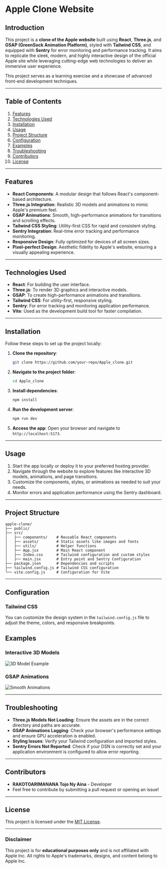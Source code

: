 
# Apple Clone Website

## Introduction

This project is a **clone of the Apple website** built using **React**, **Three.js**, and **GSAP (GreenSock Animation Platform)**, styled with **Tailwind CSS**, and equipped with **Sentry** for error monitoring and performance tracking. It aims to replicate the sleek, modern, and highly interactive design of the official Apple site while leveraging cutting-edge web technologies to deliver an immersive user experience.

This project serves as a learning exercise and a showcase of advanced front-end development techniques.

---

## Table of Contents

1. [Features](#features)  
2. [Technologies Used](#technologies-used)  
3. [Installation](#installation)  
4. [Usage](#usage)  
5. [Project Structure](#project-structure)  
6. [Configuration](#configuration)  
7. [Examples](#examples)  
8. [Troubleshooting](#troubleshooting)  
9. [Contributors](#contributors)  
10. [License](#license)

---

## Features

- **React Components**: A modular design that follows React's component-based architecture.  
- **Three.js Integration**: Realistic 3D models and animations to mimic Apple's premium feel.  
- **GSAP Animations**: Smooth, high-performance animations for transitions and scrolling effects.  
- **Tailwind CSS Styling**: Utility-first CSS for rapid and consistent styling.  
- **Sentry Integration**: Real-time error tracking and performance monitoring.  
- **Responsive Design**: Fully optimized for devices of all screen sizes.  
- **Pixel-perfect Design**: Aesthetic fidelity to Apple's website, ensuring a visually appealing experience.

---

## Technologies Used

- **React**: For building the user interface.  
- **Three.js**: To render 3D graphics and interactive models.  
- **GSAP**: To create high-performance animations and transitions.  
- **Tailwind CSS**: For utility-first, responsive styling.  
- **Sentry**: For error tracking and monitoring application performance.  
- **Vite**: Used as the development build tool for faster compilation.

---

## Installation

Follow these steps to set up the project locally:

1. **Clone the repository**:
   ```bash
   git clone https://github.com/your-repo/Apple_clone.git
   ```
2. **Navigate to the project folder**:
   ```bash
   cd Apple_clone
   ```
3. **Install dependencies**:
   ```bash
   npm install
   ```
4. **Run the development server**:
   ```bash
   npm run dev
   ```
5. **Access the app**:
   Open your browser and navigate to `http://localhost:5173`.

---

## Usage

1. Start the app locally or deploy it to your preferred hosting provider.  
2. Navigate through the website to explore features like interactive 3D models, animations, and page transitions.  
3. Customize the components, styles, or animations as needed to suit your needs.  
4. Monitor errors and application performance using the Sentry dashboard.

---

## Project Structure

```plaintext
apple-clone/
├── public/
├── src/
│   ├── components/    # Reusable React components
│   ├── assets/        # Static assets like images and fonts
│   ├── utils/         # Helper functions
│   ├── App.jsx        # Main React component
│   ├── Index.css      # Tailwind configuration and custom styles
│   ├── main.jsx       # Entry point and Sentry Configuration
├── package.json       # Dependencies and scripts
├── tailwind.config.js # Tailwind CSS configuration
└── vite.config.js     # Configuration for Vite
```

---

## Configuration

### Tailwind CSS
You can customize the design system in the `tailwind.config.js` file to adjust the theme, colors, and responsive breakpoints.

## Examples

### Interactive 3D Models
![3D Model Example](https://dimensiva.com/wp-content/uploads/edd/2023/10/iphone-15-pro-max-2023-by-apple.jpg)

### GSAP Animations
![Smooth Animations](https://semaphoreci.com/wp-content/uploads/2023/10/output-1.gif)

---

## Troubleshooting

- **Three.js Models Not Loading**: Ensure the assets are in the correct directory and paths are accurate.  
- **GSAP Animations Lagging**: Check your browser's performance settings and ensure GPU acceleration is enabled.  
- **Styling Issues**: Verify your Tailwind configuration and imported styles.  
- **Sentry Errors Not Reported**: Check if your DSN is correctly set and your application environment is configured to allow error reporting.

---

## Contributors

- **RAKOTOARIMANANA Tojo Ny Aina** - Developer  
- Feel free to contribute by submitting a pull request or opening an issue!

---

## License

This project is licensed under the [MIT License](LICENSE).  

---

### Disclaimer

This project is for **educational purposes only** and is not affiliated with Apple Inc. All rights to Apple's trademarks, designs, and content belong to Apple Inc.
```
